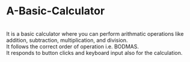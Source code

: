 # A-Basic-Calculator
<br>
It is a basic calculator where you can perform arithmatic operations like addition, subtraction, multiplication, and division.
<br>
It follows the correct order of operation i.e. BODMAS.
<br>
It responds to button clicks and keyboard input also for the calculation.
